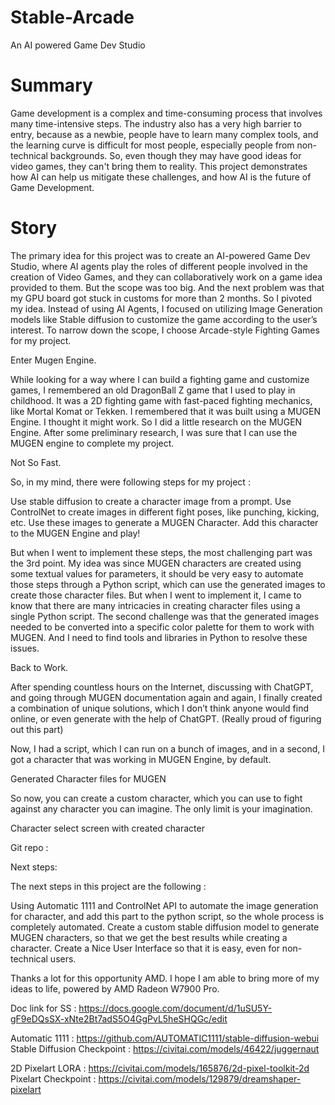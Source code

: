 # Stable-Arcade
An AI powered Game Dev Studio





# Summary

Game development is a complex and time-consuming process that involves many time-intensive steps. The industry also has a very high barrier to entry, because as a newbie, people have to learn many complex tools, and the learning curve is difficult for most people, especially people from non-technical backgrounds. So, even though they may have good ideas for video games, they can't bring them to reality. This project demonstrates how AI can help us mitigate these challenges, and how AI is the future of Game Development.






# Story

The primary idea for this project was to create an AI-powered Game Dev Studio, where AI agents play the roles of different people involved in the creation of Video Games, and they can collaboratively work on a game idea provided to them. But the scope was too big. And the next problem was that my GPU board got stuck in customs for more than 2 months. So I pivoted my idea. Instead of using AI Agents, I focused on utilizing Image Generation models like Stable diffusion to customize the game according to the user’s interest. To narrow down the scope, I choose Arcade-style Fighting Games for my project.



Enter Mugen Engine.

While looking for a way where I can build a fighting game and customize games, I remembered an old DragonBall Z game that I used to play in childhood. It was a 2D fighting game with fast-paced fighting mechanics, like Mortal Komat or Tekken. I remembered that it was built using a MUGEN Engine. I thought it might work. So I did a little research on the MUGEN Engine. After some preliminary research, I was sure that I can use the MUGEN engine to complete my project. 

Not So Fast. 

So, in my mind, there were following steps for my project : 

Use stable diffusion to create a character image from a prompt.
Use ControlNet to create images in different fight poses, like punching, kicking, etc.
Use these images to generate a MUGEN Character.
Add this character to the MUGEN Engine and play!

But when I went to implement these steps, the most challenging part was the 3rd point. 
My idea was since MUGEN characters are created using some textual values for parameters, it should be very easy to automate those steps through a Python script, which can use the generated images to create those character files. But when I went to implement it, I came to know that there are many intricacies in creating character files using a single Python script. The second challenge was that the generated images needed to be converted into a specific color palette for them to work with MUGEN. And I need to find tools and libraries in Python to resolve these issues. 

Back to Work.

After spending countless hours on the Internet, discussing with ChatGPT, and going through MUGEN documentation again and again, I finally created a combination of unique solutions, which I don’t think anyone would find online, or even generate with the help of ChatGPT. (Really proud of figuring out this part)

Now, I had a script, which I can run on a bunch of images, and in a second, I got a character that was working in MUGEN Engine, by default. 


Generated Character files for MUGEN

So now, you can create a custom character, which you can use to fight against any character you can imagine. The only limit is your imagination. 



Character select screen with created character

Git repo : 

Next steps:

The next steps in this project are the following : 

Using Automatic 1111 and ControlNet API to automate the image generation for character, and add this part to the python script, so the whole process is completely automated.
Create a custom stable diffusion model to generate MUGEN characters, so that we get the best results while creating a character.
Create a Nice User Interface so that it is easy, even for non-technical users.

Thanks a lot for this opportunity AMD. I hope I am able to bring more of my ideas to life, powered by AMD Radeon W7900 Pro. 

Doc link for SS : https://docs.google.com/document/d/1uSU5Y-gF9eDQsSX-xNte2Bt7adS5O4GgPvL5heSHQGc/edit


Automatic 1111 : https://github.com/AUTOMATIC1111/stable-diffusion-webui
Stable Diffusion Checkpoint : https://civitai.com/models/46422/juggernaut

2D Pixelart LORA : https://civitai.com/models/165876/2d-pixel-toolkit-2d
Pixelart Checkpoint : https://civitai.com/models/129879/dreamshaper-pixelart
